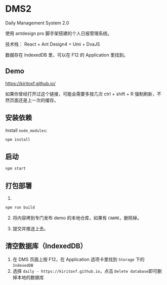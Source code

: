 # DMS2
Daily Management System 2.0

使用 antdesign pro 脚手架搭建的个人日报管理系统。

技术栈： React + Ant Design4 + Umi + DvaJS 

数据存在 IndexedDB 里，可以在 F12 的 Application 里找到。

## Demo
https://kiritoxf.github.io/

如果你曾经打开过这个链接，可能会需要多按几次 ctrl + shift + R 强制刷新，不然页面还是上一次的缓存。

## 安装依赖

Install `node_modules`:

```bash
npm install
```

## 启动

```bash
npm start
```

## 打包部署

1. 
```bash
npm run build
```

2. 将内容拷到专门发布 demo 的本地仓库，如果有 `CNAME`，删除掉。

3. 提交并推送上去。

## 清空数据库（IndexedDB）

1. 在 DMS 页面上按 F12，在 Application 选项卡里找到 `Storage` 下的 `IndexedDB` 
2. 选择 `daily - https://kiritoxf.github.io`，点击 `Delete database`即可删掉本地的数据库
